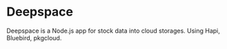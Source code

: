 # Deepspace

Deepspace is a Node.js app for stock data into cloud storages. Using Hapi, Bluebird, pkgcloud.
